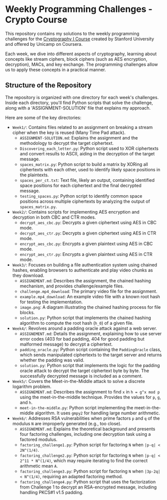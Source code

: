 # Weekly Programming Challenges - Crypto Course

This repository contains my solutions to the weekly programming challenges for the [Cryptography I Course](https://www.coursera.org/learn/crypto) created by Stanford University and offered by Unicamp on Coursera.

Each week, we dive into different aspects of cryptography, learning about concepts like stream ciphers, block ciphers (such as AES encryption, decryption), MACs, and key exchange. The programming challenges allow us to apply these concepts in a practical manner.

## Structure of the Repository

The repository is organized with one directory for each week's challenges. Inside each directory, you'll find Python scripts that solve the challenge, along with a 'ASSIGNMENT-SOLUTION' file that explains my approach.

Here are some of the key directories:

- `Week1/`: Contains files related to an assignment on breaking a stream cipher when the key is reused (Many Time Pad attack).
    - `ASSIGNMENT-SOLUTION.md`: Explains the assignment and the methodology to decrypt the target ciphertext.
    - `Discovering_each_letter.py`: Python script used to XOR ciphertexts and convert results to ASCII, aiding in the decryption of the target message.
    - `spaces_matrix.py`: Python script to build a matrix by XORing all ciphertexts with each other, used to identify likely space positions in the plaintexts.
    - `spaces_per_ct.txt`: Text file, likely an output, containing identified space positions for each ciphertext and the final decrypted message.
    - `testing_spaces.py`: Python script to identify common space positions across multiple ciphertexts by analyzing the output of `spaces_matrix.py`.
- `Week2/`: Contains scripts for implementing AES encryption and decryption in both CBC and CTR modes.
    - `decrypt_aes_cbc.py`: Decrypts a given ciphertext using AES in CBC mode.
    - `decrypt_aes_ctr.py`: Decrypts a given ciphertext using AES in CTR mode.
    - `encrypt_aes_cbc.py`: Encrypts a given plaintext using AES in CBC mode.
    - `encrypt_aes_ctr.py`: Encrypts a given plaintext using AES in CTR mode.
- `Week3/`: Focuses on building a file authentication system using chained hashes, enabling browsers to authenticate and play video chunks as they download.
    - `ASSIGNEMENT.md`: Describes the assignment, the chained hashing mechanism, and provides challenge/example files.
    - `challenge.mp4_download`: The primary video file for the assignment.
    - `example.mp4_download`: An example video file with a known root hash for testing the implementation.
    - `image.png`: A diagram illustrating the chained hashing process for file blocks.
    - `solution.py`: Python script that implements the chained hashing algorithm to compute the root hash (`h_0`) of a given file.
- `Week4/`: Revolves around a padding oracle attack against a web server.
    - `ASSIGNEMENT.md`: Details the assignment, explaining how to use server error codes (403 for bad padding, 404 for good padding but malformed message) to decrypt a ciphertext.
    - `padding_oracle.py`: Python script containing the `PaddingOracle` class, which sends manipulated ciphertexts to the target server and returns whether the padding was valid.
    - `solution.py`: Python script that implements the logic for the padding oracle attack to decrypt the target ciphertext byte by byte. The successfully decrypted message is included as a comment.
- `Week5/`: Covers the Meet-in-the-Middle attack to solve a discrete logarithm problem.
    - `ASSIGNEMENT.md`: Describes the assignment to find `x` in `h = g^x mod p` using the meet-in-the-middle technique. Provides the values for `p`, `g`, and `h`.
    - `meet-in-the-middle.py`: Python script implementing the meet-in-the-middle algorithm. It uses `gmpy2` for handling large number arithmetic.
- `Week6/`: Addresses RSA vulnerabilities when prime factors `p` and `q` of the modulus `N` are improperly generated (e.g., too close).
    - `ASSIGNEMENT.md`: Explains the theoretical background and presents four factoring challenges, including one decryption task using a factored modulus.
    - `factoring_challenge1.py`: Python script for factoring `N` when `|p-q| < 2N^(1/4)`.
    - `factoring_challenge2.py`: Python script for factoring `N` when `|p-q| < 2^11 * N^(1/4)`, which may require iterating to find the correct arithmetic mean `A`.
    - `factoring_challenge3.py`: Python script for factoring `N` when `|3p-2q| < N^(1/4)`, requiring an adapted factoring method.
    - `factoring_challenge4.py`: Python script that uses the factorization from Challenge 1 to decrypt an RSA-encrypted message, including handling PKCS#1 v1.5 padding.
